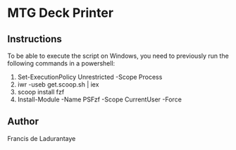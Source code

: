 # MTG Deck Printer

## Instructions
To be able to execute the script on Windows, you need to previously run the following commands in a powershell:
1. Set-ExecutionPolicy Unrestricted -Scope Process
2. iwr -useb get.scoop.sh | iex
3. scoop install fzf
4. Install-Module -Name PSFzf -Scope CurrentUser -Force

## Author
Francis de Ladurantaye
